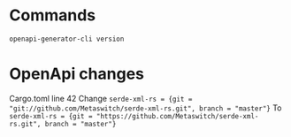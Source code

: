 

# Commands

`openapi-generator-cli version`


# OpenApi changes
Cargo.toml line 42
Change
`serde-xml-rs = {git = "git://github.com/Metaswitch/serde-xml-rs.git", branch = "master"}`
To 
`serde-xml-rs = {git = "https://github.com/Metaswitch/serde-xml-rs.git", branch = "master"}`

